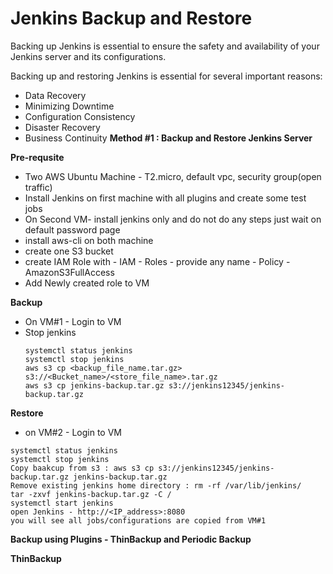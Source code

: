 # Jenkins Backup and Restore

Backing up Jenkins is essential to ensure the safety and availability of your Jenkins server and its configurations.

Backing up and restoring Jenkins is essential for several important reasons:
   - Data Recovery
   - Minimizing Downtime
   - Configuration Consistency
   - Disaster Recovery
   - Business Continuity
**Method #1 : Backup and Restore Jenkins Server**

**Pre-requsite**

  - Two AWS Ubuntu Machine - T2.micro, default vpc, security group(open traffic)
  - Install Jenkins on first machine with all plugins and create some test jobs
  - On Second VM- install jenkins only and do not do any steps just wait on default password page  
  - install aws-cli on both machine
  - create one S3 bucket
  - create IAM Role with - IAM - Roles - provide any name - Policy - AmazonS3FullAccess
  - Add Newly created role to VM

  **Backup**
   - On VM#1 - Login to VM
   - Stop jenkins
     ```
     systemctl status jenkins
     systemctl stop jenkins
     aws s3 cp <backup_file_name.tar.gz> s3://<Bucket_name>/<store_file_name>.tar.gz
     aws s3 cp jenkins-backup.tar.gz s3://jenkins12345/jenkins-backup.tar.gz
     ```
  **Restore**
  
  - on VM#2 - Login to VM
    
   ```
   systemctl status jenkins
   systemctl stop jenkins
   Copy baakcup from s3 : aws s3 cp s3://jenkins12345/jenkins-backup.tar.gz jenkins-backup.tar.gz
   Remove existing jenkins home directory : rm -rf /var/lib/jenkins/
   tar -zxvf jenkins-backup.tar.gz -C /
   systemctl start jenkins
   open Jenkins - http://<IP_address>:8080
   you will see all jobs/configurations are copied from VM#1

   ```
**Backup using Plugins - ThinBackup and Periodic Backup**

**ThinBackup**


